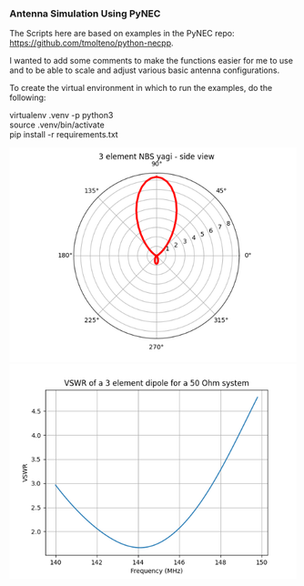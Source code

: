 ### Antenna Simulation Using PyNEC
The Scripts here are based on examples in the PyNEC repo: https://github.com/tmolteno/python-necpp.

I wanted to add some comments to make the functions easier for me to use and to be able to scale and adjust various basic antenna configurations. 

To create the virtual environment in which to run the examples, do the following:

virtualenv .venv -p python3<br>
source .venv/bin/activate<br>
pip install -r requirements.txt<br>

![Radiation Pattern](radiation_pattern_146_MHz.png)
![VSWR](vswr_146_MHz.png)

